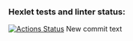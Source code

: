 ### Hexlet tests and linter status:
[![Actions Status](https://github.com/Jackie-Dou/php-project-lvl3/workflows/hexlet-check/badge.svg)](https://github.com/Jackie-Dou/php-project-lvl3/actions)
New commit text
